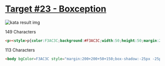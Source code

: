# [Target #23 - Boxception](https://cssbattle.dev/play/23)

![kata result img](https://cssbattle.dev/targets/23.png)

149 Characters

```HTML
<p><style>p{color:F3AC3C;background:#F3AC3C;width:50;height:50;margin:200 142;box-shadow:-25px -25px 0 25px#998235,25px -75px 0 75px#1A4341,0 0 0 3in
```

113 Characters

```HTML
<body bgColor=F3AC3C style="margin:200+200+50+150;box-shadow:-25px -25px 0 25px#998235,25px -75px 0 75px#1A4341">
```
